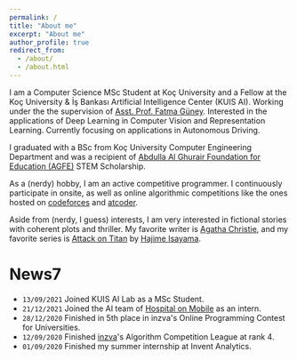 ```yaml
---
permalink: /
title: "About me"
excerpt: "About me"
author_profile: true
redirect_from:
  - /about/
  - /about.html
---
```


I am a Computer Science MSc Student at Koç University and a Fellow at the Koç University & İş Bankası Artificial Intelligence Center (KUIS AI). Working under the the supervision of [Asst. Prof. Fatma Güney](https://mysite.ku.edu.tr/fguney/). Interested in the applications of Deep Learning in Computer Vision and Representation Learning. Currently focusing on applications in Autonomous Driving.


I graduated with a BSc from Koç University Computer Engineering Department and was a recipient of [Abdulla Al Ghurair Foundation for Education (AGFE)](https://www.alghurairfoundation.org/en) STEM Scholarship.



As a (nerdy) hobby, I am an active competitive programmer. I continuously participate in onsite, as well as online algorithmic competitions like the ones hosted on [codeforces](https://codeforces.com/) and [atcoder](https://atcoder.jp/home).

Aside from (nerdy, I guess) interests, I am very interested in fictional stories with coherent plots and thriller. My favorite writer is [Agatha Christie](https://en.wikipedia.org/wiki/Agatha_Christie), and my favorite series is [Attack on Titan](https://en.wikipedia.org/wiki/Attack_on_Titan) by [Hajime Isayama](https://en.wikipedia.org/wiki/Hajime_Isayama).  

# News7
* `13/09/2021` Joined KUIS AI Lab as a MSc Student.
* `21/12/2021` Joined the AI team of [Hospital on Mobile](https://www.hospitalonmobile.com/) as an intern.
* `28/12/2020` Finished in 5th place in inzva's Online Programming Contest for Universities.
* `12/09/2020` Finished [inzva](https://inzva.com/)'s Algorithm Competition League at rank 4.
* `01/09/2020` Finished my summer internship at Invent Analytics.
